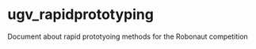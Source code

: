 ugv_rapidprototyping
====================

Document about rapid prototyoing methods for the Robonaut competition
